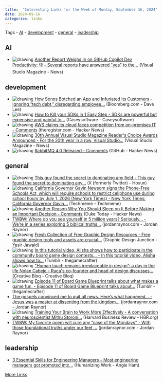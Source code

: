 ```yaml
---
title:  "Interesting Links for the Week of Monday, September 16, 2024"
date: 2024-09-16
categories: links
---
```


Tags  - [AI](#AI) - [development](#development) - [general](#general) - [leadership](#leadership)


## AI
- <img src='https://visualstudiomagazine.com/-/media/ECG/VirtualizationReview/Images/introimages2014/robot_typing.jpg' alt='drawing' style='max-height: 100px;'/>  [Another Report Weighs In on GitHub Copilot Dev Productivity: 👎 - Several reports have answered "yes" to the...](https://visualstudiomagazine.com/Articles/2024/09/17/Another-Report-Weighs-In-on-GitHub-Copilot-Dev-Productivity.aspx) (Visual Studio Magazine - News)

## development
- <img src='https://assets.bwbx.io/images/users/iqjWHBFdfxIU/i_pxaYduOU_Y/v1/1200x800.jpg' alt='drawing' style='max-height: 100px;'/>  [How Sonos Botched an App and Infuriated Its Customers - Ignoring “tech debt,” disregarding employee...](https://www.bloomberg.com/opinion/articles/2024-09-23/how-sonos-botched-an-app-and-infuriated-its-customers?srnd=opinion) (Bloomberg.com - Dave Lee)
- <img src='https://caseysoftware.com/wp-content/uploads/2024/09/ai-generating-code.jpg' alt='drawing' style='max-height: 100px;'/>  [How to Kill your SDKs in 1 Easy Step - SDKs are powerful but expensive and painful to...](https://caseysoftware.com/blog/how-to-kill-your-sdks-in-1-easy-step) (Caseysoftware - Caseysoftware)
- <img src='https://news.ycombinator.com/favicon.ico' alt='drawing' style='max-height: 100px;'/>  [AWS claims its cloud faces competition from on-premises IT - Comments](https://www.theregister.com/2024/09/17/aws_cma_investigation/) (theregister.com - Hacker News)
- <img src='https://visualstudiomagazine.com/-/media/ECG/visualstudiomagazine/Images/IntroImages2018/trophy.jpeg' alt='drawing' style='max-height: 100px;'/>  [30th Annual Visual Studio Magazine Reader's Choice Awards Announced - For the 30th year in a row, Visual Studio...](https://visualstudiomagazine.com/Articles/2024/09/18/30th-Annual-Visual-Studio-Magazine-Readers-Choice-Awards-Announced.aspx) (Visual Studio Magazine - News)
- <img src='https://news.ycombinator.com/favicon.ico' alt='drawing' style='max-height: 100px;'/>  [RabbitMQ 4.0 Released - Comments](https://github.com/rabbitmq/rabbitmq-server/releases/tag/v4.0.0) (GitHub - Hacker News)

## general
- <img src='https://pbs.twimg.com/profile_images/1772371944358158336/DEd-Ty6U.jpg' alt='drawing' style='max-height: 100px;'/>  [This guy found the secret to dominating any field - This guy found the secret to dominating any...](https://x.com/hosun_chung/status/1838008447545299244/?rw_tt_thread=True) (X (formerly Twitter) - Hosun)
- <img src='http://www.techmeme.com/240923/i28.jpg' alt='drawing' style='max-height: 100px;'/>  [California Governor Gavin Newsom signs the Phone-Free Schools Act, which will require schools to restrict cellphone use during school hours by July 1, 2026 (New York Times) -   New York Times: California Governor Gavin...](http://www.techmeme.com/240923/p28#a240923p28) (Techmeme - Techmeme)
- <img src='https://news.ycombinator.com/favicon.ico' alt='drawing' style='max-height: 100px;'/>  [Another Reason Why You Should Sleep on It Before Making an Important Decision - Comments](https://today.duke.edu/2024/09/science-of-first-impressions) (Duke Today - Hacker News)
-  [TWBW: Where do you see yourself in 5 million years? Seriously… - We’re in a series exploring 5 biblical truths...](mailto:reader-forwarded-email/53a63e767b7030ac070d9b315850b477) (jordanraynor.com - Jordan Raynor)
- <img src='https://graphicdesignjunction.com/wp-content/uploads/2024/09/free_graphic_design_resources_5.jpg' alt='drawing' style='max-height: 100px;'/>  [Fresh Collection of Free Graphic Design Resources - Free graphic design tools and assets are crucial...](https://graphicdesignjunction.com/2024/09/free-graphic-design-resources-5/) (Graphic Design Junction - Yasir Jawaid)
- <img src='https://64.media.tumblr.com/avatar_ff1bfe15f7f9_128.pnj' alt='drawing' style='max-height: 100px;'/>  [In this tutorial video, Alisha shows how to participate in the community board game design contests… - In this tutorial video, Alisha shows how to...](https://news.thegamecrafter.com/post/762247924798390272) (Tumblr - thegamecrafter)
- <img src='https://cdn.mos.cms.futurecdn.net/zS4pRXPiotVvHFZADL2sLk.jpg' alt='drawing' style='max-height: 100px;'/>  ["Human touch remains irreplaceable in design”: a day in the life Nolan Cabeje - Ruca's co-founder and head of design discusses...](https://www.creativebloq.com/professional-development/creative-careers/day-in-the-life-nolan-cabeje) (Creative Bloq - Creative Bloq)
- <img src='https://64.media.tumblr.com/avatar_ff1bfe15f7f9_128.pnj' alt='drawing' style='max-height: 100px;'/>  [Episode 11 of Board Game Blueprint talks about what makes a game fun. - Episode 11 of Board Game Blueprint talks about...](https://news.thegamecrafter.com/post/761976085047099392) (Tumblr - thegamecrafter)
-  [The gospels convinced me to quit all news. Here’s what happened… - Jesus was a master at dissenting from the kingdom...](mailto:reader-forwarded-email/f309ee84cc0a818b66099a8cadb8d844) (jordanraynor.com - Jordan Raynor)
- <img src='https://hbr.org/favicon.ico' alt='drawing' style='max-height: 100px;'/>  [Training Your Brain to Work More Effectively - A conversation with neuroscientist Mithu Storoni...](https://hbr.org/podcast/2024/09/training-your-brain-to-work-more-effectively) (Harvard Business Review - HBR.org)
-  [TWBW: My favorite poem will cure any “case of the Mondays” - With those foundational truths under our feet,...](mailto:reader-forwarded-email/f755f0f3488893b4863fd775f45323dd) (jordanraynor.com - Jordan Raynor)

## leadership
-  [3 Essential Skills for Engineering Managers - Most engineering managers got promoted into...](https://www.humanizingwork.com/3-essential-skills-for-engineering-managers/) (Humanizing Work - Angie Ham)

[More Links](/links)
